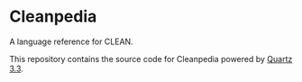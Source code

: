 # Cleanpedia

A language reference for CLEAN.

This repository contains the source code for Cleanpedia powered by [Quartz 3.3](https://github.com/jackyzha0/quartz).
